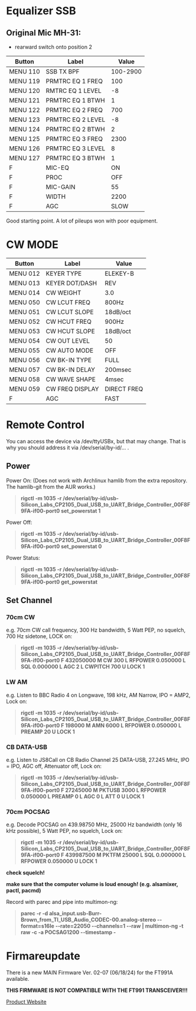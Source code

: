 
# Equalizer SSB
## Original Mic MH-31:
* rearward switch onto position 2

Button | Label | Value
---|---|---
MENU 110   | SSB TX BPF   | 100-2900
MENU 119   | PRMTRC EQ 1 FREQ   | 100
MENU 120   | RMTRC EQ 1 LEVEL   | -8
MENU 121   | PRMTRC EQ 1 BTWH   | 1
MENU 122   | PRMTRC EQ 2 FREQ   | 700
MENU 123   | PRMTRC EQ 2 LEVEL   | -8
MENU 124   | PRMTRC EQ 2 BTWH   | 2
MENU 125   | PRMTRC EQ 3 FREQ   | 2300
MENU 126   | PRMTRC EQ 3 LEVEL   | 8
MENU 127   | PRMTRC EQ 3 BTWH   | 1
F   | MIC-EQ   | ON
F   | PROC   | OFF
F   | MIC-GAIN  | 55
F   | WIDTH   | 2200
F   | AGC   | SLOW

Good starting point. A lot of pileups won with poor equipment.


# CW MODE

Button | Label | Value
---|---|---
MENU 012   | KEYER TYPE   | ELEKEY-B
MENU 013   | KEYER DOT/DASH | REV
MENU 014   | CW WEIGHT   | 3.0
MENU 050   | CW LCUT FREQ   | 800Hz
MENU 051   | CW LCUT SLOPE   | 18dB/oct
MENU 052   | CW HCUT FREQ  | 900Hz
MENU 053   | CW HCUT SLOPE   | 18dB/oct
MENU 054   | CW OUT LEVEL   | 50
MENU 055   | CW AUTO MODE   | OFF
MENU 056   | CW BK-IN TYPE   | FULL
MENU 057   | CW BK-IN DELAY   | 200msec
MENU 058   | CW WAVE SHAPE   | 4msec
MENU 059   | CW FREQ DISPLAY   | DIRECT FREQ 
F   | AGC   | FAST


# Remote Control
You can access the device via /dev/ttyUSBx, but that may change. That is why you should address it via /dev/serial/by-id/... .

## Power

Power On: (Does not work with Archlinux hamlib from the extra repository. The hamlib-git from the AUR works.)

> **rigctl -m 1035 -r /dev/serial/by-id/usb-Silicon_Labs_CP2105_Dual_USB_to_UART_Bridge_Controller_00F8F9FA-if00-port0 set_powerstat 1**

Power Off:

> **rigctl -m 1035 -r /dev/serial/by-id/usb-Silicon_Labs_CP2105_Dual_USB_to_UART_Bridge_Controller_00F8F9FA-if00-port0 set_powerstat 0**

Power Status:

> **rigctl -m 1035 -r /dev/serial/by-id/usb-Silicon_Labs_CP2105_Dual_USB_to_UART_Bridge_Controller_00F8F9FA-if00-port0 get_powerstat**

## Set Channel

### 70cm CW
e.g. 70cm CW call frequency, 300 Hz bandwidth, 5 Watt PEP, no squelch, 700 Hz sidetone, LOCK on:

> **rigctl -m 1035 -r /dev/serial/by-id/usb-Silicon_Labs_CP2105_Dual_USB_to_UART_Bridge_Controller_00F8F9FA-if00-port0 F 432050000 M CW 300 L RFPOWER 0.050000 L SQL 0.000000 L AGC 2 L CWPITCH 700 U LOCK 1**


### LW AM
e.g. Listen to BBC Radio 4 on Longwave, 198 kHz, AM Narrow, IPO = AMP2, Lock on:

> **rigctl -m 1035 -r /dev/serial/by-id/usb-Silicon_Labs_CP2105_Dual_USB_to_UART_Bridge_Controller_00F8F9FA-if00-port0 F 198000 M AMN 6000 L RFPOWER 0.050000 L PREAMP 20 U LOCK 1**


### CB DATA-USB
e.g. Listen to JS8Call on CB Radio Channel 25 DATA-USB, 27.245 MHz, IPO = IPO, AGC off, Attenuator off, Lock on:

> **rigctl -m 1035 -r /dev/serial/by-id/usb-Silicon_Labs_CP2105_Dual_USB_to_UART_Bridge_Controller_00F8F9FA-if00-port0 F 27245000 M PKTUSB 3000 L RFPOWER 0.050000 L PREAMP 0 L AGC 0 L ATT 0 U LOCK 1**

### 70cm POCSAG
e.g. Decode POCSAG on 439.98750 MHz, 25000 Hz bandwidth (only 16 kHz possible), 5 Watt PEP, no squelch, Lock on:

> **rigctl -m 1035 -r /dev/serial/by-id/usb-Silicon_Labs_CP2105_Dual_USB_to_UART_Bridge_Controller_00F8F9FA-if00-port0 F 439987500 M PKTFM 25000 L SQL 0.000000 L RFPOWER 0.050000 U LOCK 1**

**check squelch!**

**make sure that the computer volume is loud enough! (e.g. alsamixer, pactl, pacmd)**

Record with parec and pipe into multimon-ng:
> **parec -r -d alsa_input.usb-Burr-Brown_from_TI_USB_Audio_CODEC-00.analog-stereo --format=s16le --rate=22050 --channels=1 --raw | multimon-ng -t raw -c -a POCSAG1200 --timestamp -**

# Firmareupdate

There is a new MAIN Firmware Ver. 02-07 (06/18/24) for the FT991A available.

**THIS FIRMWARE IS NOT COMPATIBLE WITH THE FT991 TRANSCEIVER!!!**

[Product Website](https://www.yaesu.com/indexVS.cfm?cmd=DisplayProducts&ProdCatID=102&encProdID=490C4A71118AD0F4E825E89D821B73BB)


